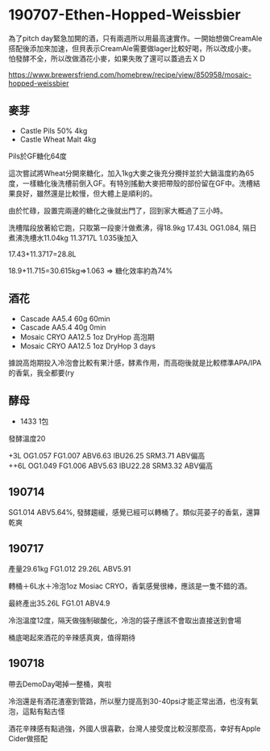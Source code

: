 # 190707-Ethen-Hopped-Weissbier

為了pitch day緊急加開的酒，只有兩週所以用最高速實作。一開始想做CreamAle搭配後添加來加速，但貝表示CreamAle需要做lager比較好喝，所以改成小麥。怕發酵不全，所以改做酒花小麥，如果失敗了還可以蓋過去ＸＤ

https://www.brewersfriend.com/homebrew/recipe/view/850958/mosaic-hopped-weissbier

## 麥芽
* Castle Pils 50% 4kg
* Castle Wheat Malt 4kg

Pils於GF糖化64度

這次嘗試將Wheat分開來糖化，加入1kg大麥之後充分攪拌並於大鍋溫度約為65度，一樣糖化後洗槽前倒入GF。有特別搖動大麥把帶殼的部份留在GF中。洗槽結果良好，雖然還是比較慢，但大體上是順利的。

由於忙碌，設置完兩邊的糖化之後就出門了，回到家大概過了三小時。

洗槽階段放著給它跑，只取第一段麥汁做煮沸，得18.9kg 17.43L OG1.084, 隔日煮沸洗槽水11.04kg 11.3717L 1.035後加入

17.43+11.3717=28.8L

18.9+11.715=30.615kg=>1.063 => 糖化效率約為74%

## 酒花
* Cascade AA5.4 60g 60min
* Cascade AA5.4 40g 0min
* Mosaic CRYO AA12.5 1oz DryHop 高泡期
* Mosaic CRYO AA12.5 1oz DryHop 3 days

據說高炮期投入冷泡會比較有果汁感，酵素作用，而高砲後就是比較標準APA/IPA的香氣，我全都要(ry

## 酵母
* 1433 1包

發酵溫度20

+3L OG1.057 FG1.007 ABV6.63 IBU26.25 SRM3.71 ABV偏高  
++6L OG1.049 FG1.006 ABV5.63 IBU22.28 SRM3.32 ABV偏高

## 190714

SG1.014 ABV5.64%, 發酵趨緩，感覺已經可以轉桶了。類似芫荽子的香氣，還算乾爽

## 190717

產量29.61kg FG1.012 29.26L ABV5.91

轉桶＋6L水＋冷泡1oz Mosiac CRYO，香氣感覺很棒，應該是一隻不錯的酒。

最終產出35.26L FG1.01 ABV4.9

冷泡溫度12度，隔天做強制碳酸化，冷泡的袋子應該不會取出直接送到會場

桶底喝起來酒花的辛辣感真爽，值得期待

## 190718

帶去DemoDay喝掉一整桶，爽啦

冷泡還是有酒花渣塞到管路，所以壓力提高到30-40psi才能正常出酒，也沒有氣泡，這點有點古怪

酒花辛辣感有點過強，外國人很喜歡，台灣人接受度比較沒那麼高，幸好有Apple Cider做搭配
